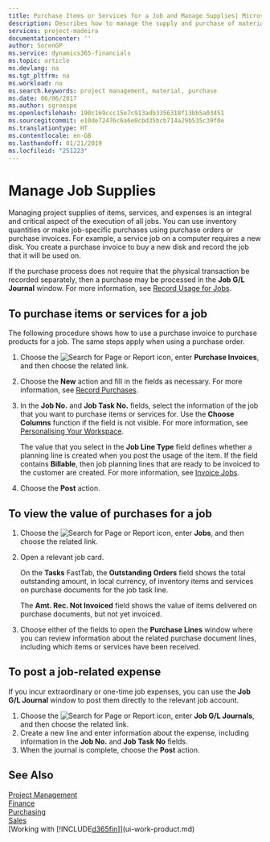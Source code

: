 ```yaml
---
title: Purchase Items or Services for a Job and Manage Supplies| Microsoft Docs
description: Describes how to manage the supply and purchase of material and services to jobs.
services: project-madeira
documentationcenter: ''
author: SorenGP
ms.service: dynamics365-financials
ms.topic: article
ms.devlang: na
ms.tgt_pltfrm: na
ms.workload: na
ms.search.keywords: project management, material, purchase
ms.date: 06/06/2017
ms.author: sgroespe
ms.openlocfilehash: 190c169ccc15e7c913adb3356318f13bb5a03451
ms.sourcegitcommit: e10de72476c6a6e0cbd35bcb714a29b535c39f0e
ms.translationtype: HT
ms.contentlocale: en-GB
ms.lasthandoff: 01/21/2019
ms.locfileid: "251223"
---
```

# <a name="manage-job-supplies"></a>Manage Job Supplies
Managing project supplies of items, services, and expenses is an integral and critical aspect of the execution of all jobs. You can use inventory quantities or make job-specific purchases using purchase orders or purchase invoices. For example, a service job on a computer requires a new disk. You create a purchase invoice to buy a new disk and record the job that it will be used on.

If the purchase process does not require that the physical transaction be recorded separately, then a purchase may be processed in the **Job G/L Journal** window. For more information, see [Record Usage for Jobs](projects-how-record-job-usage.md).

## <a name="to-purchase-items-or-services-for-a-job"></a>To purchase items or services for a job
The following procedure shows how to use a purchase invoice to purchase products for a job. The same steps apply when using a purchase order.  

1. Choose the ![Search for Page or Report](media/ui-search/search_small.png "Search for Page or Report icon") icon, enter **Purchase Invoices**, and then choose the related link.  
2. Choose the **New** action and fill in the fields as necessary. For more information, see [Record Purchases](purchasing-how-record-purchases.md).
3. In the **Job No.** and **Job Task No.** fields, select the information of the job that you want to purchase items or services for. Use the **Choose Columns** function if the field is not visible. For more information, see [Personalising Your Workspace](ui-personalization-user.md).

    The value that you select in the **Job Line Type** field defines whether a planning line is created when you post the usage of the item. If the field contains **Billable**, then job planning lines that are ready to be invoiced to the customer are created. For more information, see [Invoice Jobs](projects-how-invoice-jobs.md).
4. Choose the **Post** action.

## <a name="to-view-the-value-of-purchases-for-a-job"></a>To view the value of purchases for a job
1. Choose the ![Search for Page or Report](media/ui-search/search_small.png "Search for Page or Report icon") icon, enter **Jobs**, and then choose the related link.
2. Open a relevant job card.

    On the **Tasks** FastTab, the **Outstanding Orders** field shows the total outstanding amount, in local currency, of inventory items and services on purchase documents for the job task line.  

    The **Amt. Rec. Not Invoiced** field shows the value of items delivered on purchase documents, but not yet invoiced.  
3. Choose either of the fields to open the **Purchase Lines** window where you can review information about the related purchase document lines, including which items or services have been received.

## <a name="to-post-a-job-related-expense"></a>To post a job-related expense
If you incur extraordinary or one-time job expenses, you can use the **Job G/L Journal** window to post them directly to the relevant job account.

1. Choose the ![Search for Page or Report](media/ui-search/search_small.png "Search for Page or Report icon") icon, enter **Job G/L Journals**, and then choose the related link.  
2. Create a new line and enter information about the expense, including information in the **Job No.** and **Job Task No** fields.  
3. When the journal is complete, choose the **Post** action.

## <a name="see-also"></a>See Also
[Project Management](projects-manage-projects.md)  
[Finance](finance.md)  
[Purchasing](purchasing-manage-purchasing.md)         
[Sales](sales-manage-sales.md)      
[Working with [!INCLUDE[d365fin](includes/d365fin_md.md)]](ui-work-product.md)  
